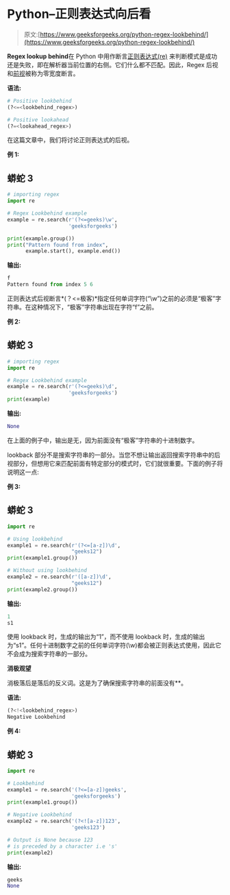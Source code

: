 # Python–正则表达式向后看

> 原文:[https://www.geeksforgeeks.org/python-regex-lookbehind/](https://www.geeksforgeeks.org/python-regex-lookbehind/)

**Regex lookup behind**在 Python 中用作断言[正则表达式(re)](https://www.geeksforgeeks.org/regular-expression-python-examples-set-1/) 来判断模式是成功还是失败，即在解析器当前位置的右侧。它们什么都不匹配。因此，Regex 后视和[前视](https://www.geeksforgeeks.org/python-regex-lookahead/)被称为零宽度断言。

**语法:**

```py
# Positive lookbehind
(?<=<lookbehind_regex>)

# Positive lookahead
(?=<lookahead_regex>)
```

在这篇文章中，我们将讨论正则表达式的后视。

**例 1:**

## 蟒蛇 3

```py
# importing regex
import re

# Regex Lookbehind example
example = re.search(r'(?<=geeks)\w', 
                    'geeksforgeeks')

print(example.group())
print("Pattern found from index", 
      example.start(), example.end())
```

**输出:**

```py
f
Pattern found from index 5 6
```

正则表达式后视断言*(？<=极客)*指定任何单词字符(“\w”)之前的必须是“极客”字符串。在这种情况下，“极客”字符串出现在字符“f”之前。

**例 2:**

## 蟒蛇 3

```py
# importing regex
import re

# Regex Lookbehind example
example = re.search(r'(?<=geeks)\d', 
                    'geeksforgeeks')
print(example)
```

**输出:**

```py
None
```

在上面的例子中，输出是无，因为前面没有“极客”字符串的十进制数字。

lookback 部分不是搜索字符串的一部分。当您不想让输出返回搜索字符串中的后视部分，但想用它来匹配前面有特定部分的模式时，它们就很重要。下面的例子将说明这一点:

**例 3:**

## 蟒蛇 3

```py
import re

# Using lookbehind
example1 = re.search(r'(?<=[a-z])\d',
                     "geeks12")
print(example1.group())

# Without using lookbehind
example2 = re.search(r'([a-z])\d',
                     "geeks12")
print(example2.group())
```

**输出:**

```py
1
s1
```

使用 lookback 时，生成的输出为“1”，而不使用 lookback 时，生成的输出为“s1”。任何十进制数字之前的任何单词字符(\w)都会被正则表达式使用，因此它不会成为搜索字符串的一部分。

**消极观望**

消极落后是落后的反义词。这是为了确保搜索字符串的前面没有*<lookback _ regex>*。

**语法:**

```py
(?<!<lookbehind_regex>) 
Negative Lookbehind
```

**例 4:**

## 蟒蛇 3

```py
import re

# Lookbehind
example1 = re.search('(?<=[a-z])geeks', 
                     'geeksforgeeks')
print(example1.group())

# Negative Lookbehind
example2 = re.search('(?<![a-z])123', 
                     'geeks123')

# Output is None because 123 
# is preceded by a character i.e 's'
print(example2)
```

**输出:**

```py
geeks
None
```